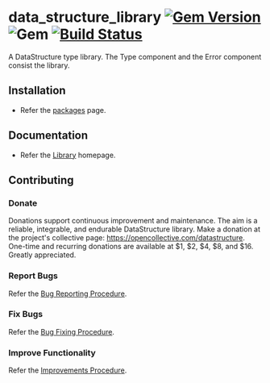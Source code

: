 # data_structure_library [![Gem Version](https://badge.fury.io/rb/data_structure_library.svg)](https://badge.fury.io/rb/data_structure_library) ![Gem](https://img.shields.io/gem/dt/data_structure_library) [![Build Status](https://travis-ci.com/Diligent-Software-LLC/data_structure_library.svg?branch=master)](https://travis-ci.com/Diligent-Software-LLC/data_structure_library)

A DataStructure type library. The Type component and the Error component consist the library.

## Installation

- Refer the [packages](https://docs.diligentsoftware.org/datastructure/packages) page.

## Documentation

- Refer the [Library](https://docs.diligentsoftware.org/datastructure) homepage.

## Contributing

### Donate

Donations support continuous improvement and maintenance. The aim is a reliable,
integrable, and endurable DataStructure library. Make a donation at the 
project's collective page: https://opencollective.com/datastructure. 
One-time and recurring donations are available at $1, $2, $4, $8, and $16. 
Greatly appreciated.

### Report Bugs

Refer the [Bug Reporting Procedure](https://github.com/Diligent-Software-LLC/data_structure_library/issues/1).

### Fix Bugs

Refer the [Bug Fixing Procedure](https://github.com/Diligent-Software-LLC/data_structure_library/issues/2).

### Improve Functionality

Refer the [Improvements Procedure](https://github.com/Diligent-Software-LLC/data_structure_library/issues/3).

